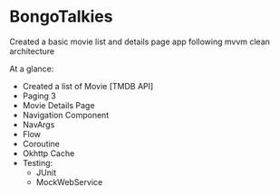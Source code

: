 # BongoTalkies

Created a basic movie list and details page app following mvvm clean architecture




At a glance:

-  Created a list of Movie [TMDB API]
-  Paging 3
-  Movie Details Page
-  Navigation Component
-  NavArgs
-  Flow
-  Coroutine
-  Okhttp Cache
-  Testing:
    - JUnit
    - MockWebService

